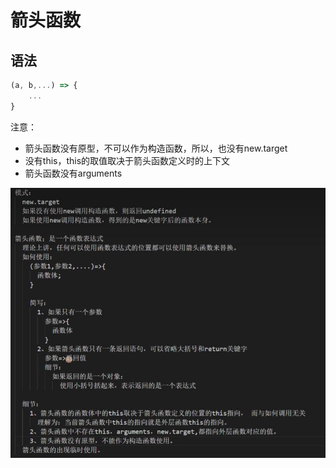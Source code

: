 # 箭头函数

## 语法
```js
(a, b,...) => {
	...
}
```
注意：
* 箭头函数没有原型，不可以作为构造函数，所以，也没有new.target
* 没有this，this的取值取决于箭头函数定义时的上下文
* 箭头函数没有arguments

![](15_files/1.jpg)